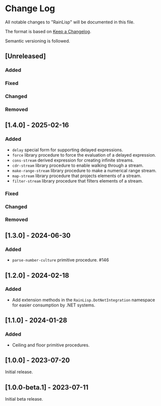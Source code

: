 # Change Log

All notable changes to "RainLisp" will be documented in this file.

The format is based on [Keep a Changelog](http://keepachangelog.com/).

Semantic versioning is followed.

## [Unreleased]

### Added

### Fixed

### Changed

### Removed

## [1.4.0] - 2025-02-16

### Added
- `delay` special form for supporting delayed expressions.
- `force` library procedure to force the evaluation of a delayed expression.
- `cons-stream` derived expression for creating infinite streams.
- `cdr-stream` library procedure to enable walking through a stream.
- `make-range-stream` library procedure to make a numerical range stream.
- `map-stream` library procedure that projects elements of a stream.
- `filter-stream` library procedure that filters elements of a stream.

### Fixed

### Changed

### Removed

## [1.3.0] - 2024-06-30

### Added
- `parse-number-culture` primitive procedure. #146

## [1.2.0] - 2024-02-18

### Added
- Add extension methods in the `RainLisp.DotNetIntegration` namespace for easier consumption by .NET systems.

## [1.1.0] - 2024-01-28

### Added
- Ceiling and floor primitive procedures.

## [1.0.0] - 2023-07-20

Initial release.

## [1.0.0-beta.1] - 2023-07-11

Initial beta release.
